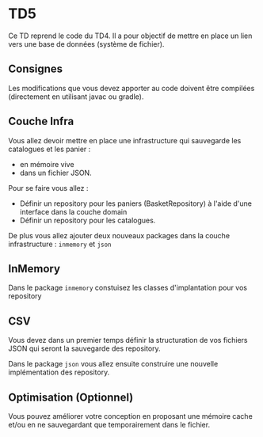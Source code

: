 # TD5

Ce TD reprend le code du TD4. Il a pour objectif de mettre en place un lien vers une base de données (système de fichier).

## Consignes

Les modifications que vous devez apporter au code doivent être compilées (directement en utilisant javac ou gradle).

## Couche Infra

Vous allez devoir mettre en place une infrastructure qui sauvegarde les catalogues et les panier :
* en mémoire vive
* dans un fichier JSON.

Pour se faire vous allez :
* Définir un repository pour les paniers (BasketRepository) à l'aide d'une interface dans la couche domain
* Définir un repository pour les catalogues. 
  
De plus vous allez ajouter deux nouveaux packages dans la couche infrastructure : `inmemory` et `json`

## InMemory

Dans le package `inmemory` constuisez les classes d'implantation pour vos repository

## CSV

Vous devez dans un premier temps définir la structuration de vos fichiers JSON qui seront la sauvegarde des repository. 

Dans le package `json` vous allez ensuite construire une nouvelle implémentation des repository.


## Optimisation (Optionnel)

Vous pouvez améliorer votre conception en proposant une mémoire cache et/ou en ne sauvegardant que temporairement dans le fichier.
